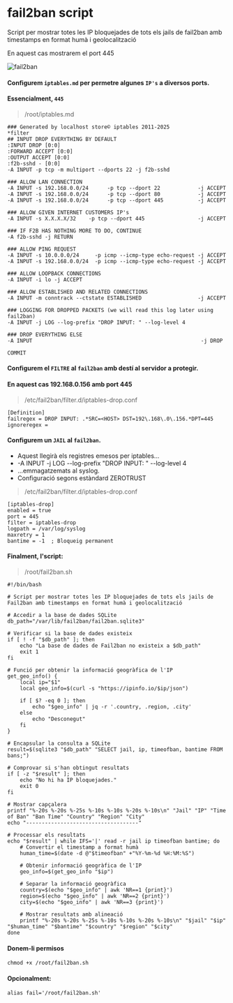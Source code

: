 # fail2ban script

Script per mostrar totes les IP bloquejades de tots els jails de fail2ban amb timestamps en format humà i geolocalització

En aquest cas mostrarem el port 445

![fail2ban](https://github.com/user-attachments/assets/c14c21fb-6906-4791-8078-968b5be27b05)

#### Configurem `iptables.md` per permetre algunes `IP's` a diversos ports.
#### Essencialment, `445`
>/root/iptables.md

```
### Generated by localhost store© iptables 2011-2025
*filter
## INPUT DROP EVERYTHING BY DEFAULT
:INPUT DROP [0:0]
:FORWARD ACCEPT [0:0]
:OUTPUT ACCEPT [0:0]
:f2b-sshd - [0:0]
-A INPUT -p tcp -m multiport --dports 22 -j f2b-sshd

### ALLOW LAN CONNECTION
-A INPUT -s 192.168.0.0/24      -p tcp --dport 22            -j ACCEPT
-A INPUT -s 192.168.0.0/24      -p tcp --dport 80            -j ACCEPT
-A INPUT -s 192.168.0.0/24      -p tcp --dport 445           -j ACCEPT

### ALLOW GIVEN INTERNET CUSTOMERS IP's
-A INPUT -s X.X.X.X/32    -p tcp --dport 445                 -j ACCEPT

### IF F2B HAS NOTHING MORE TO DO, CONTINUE
-A f2b-sshd -j RETURN

### ALLOW PING REQUEST
-A INPUT -s 10.0.0.0/24     -p icmp --icmp-type echo-request -j ACCEPT
-A INPUT -s 192.168.0.0/24  -p icmp --icmp-type echo-request -j ACCEPT

### ALLOW LOOPBACK CONNECTIONS
-A INPUT -i lo -j ACCEPT

### ALLOW ESTABLISHED AND RELATED CONNECTIONS
-A INPUT -m conntrack --ctstate ESTABLISHED                  -j ACCEPT

### LOGGING FOR DROPPED PACKETS (we will read this log later using fail2ban)
-A INPUT -j LOG --log-prefix "DROP INPUT: " --log-level 4

### DROP EVERYTHING ELSE
-A INPUT                                                      -j DROP

COMMIT
```

#### Configurem el `FILTRE` al `fail2ban` amb destí al servidor a protegir.
#### En aquest cas 192.168.0.156 amb port 445
> /etc/fail2ban/filter.d/iptables-drop.conf

```
[Definition]
failregex = DROP INPUT: .*SRC=<HOST> DST=192\.168\.0\.156.*DPT=445
ignoreregex =
```

#### Configurem un `JAIL` al `fail2ban`.
* Aquest llegirà els registres emesos per iptables...
* -A INPUT -j LOG --log-prefix "DROP INPUT: " --log-level 4
* ...emmagatzemats al syslog.
* Configuració segons estàndard ZEROTRUST
> /etc/fail2ban/filter.d/iptables-drop.conf

```
[iptables-drop]
enabled = true
port = 445
filter = iptables-drop
logpath = /var/log/syslog
maxretry = 1
bantime = -1  ; Bloqueig permanent
```

#### Finalment, l'script:
> /root/fail2ban.sh

```
#!/bin/bash

# Script per mostrar totes les IP bloquejades de tots els jails de Fail2ban amb timestamps en format humà i geolocalització

# Accedir a la base de dades SQLite
db_path="/var/lib/fail2ban/fail2ban.sqlite3"

# Verificar si la base de dades existeix
if [ ! -f "$db_path" ]; then
    echo "La base de dades de Fail2ban no existeix a $db_path"
    exit 1
fi

# Funció per obtenir la informació geogràfica de l'IP
get_geo_info() {
    local ip="$1"
    local geo_info=$(curl -s "https://ipinfo.io/$ip/json")

    if [ $? -eq 0 ]; then
        echo "$geo_info" | jq -r '.country, .region, .city'
    else
        echo "Desconegut"
    fi
}

# Encapsular la consulta a SQLite
result=$(sqlite3 "$db_path" "SELECT jail, ip, timeofban, bantime FROM bans;")

# Comprovar si s'han obtingut resultats
if [ -z "$result" ]; then
    echo "No hi ha IP bloquejades."
    exit 0
fi

# Mostrar capçalera
printf "%-20s %-20s %-25s %-10s %-10s %-20s %-10s\n" "Jail" "IP" "Time of Ban" "Ban Time" "Country" "Region" "City"
echo "------------------------------------"

# Processar els resultats
echo "$result" | while IFS='|' read -r jail ip timeofban bantime; do
    # Convertir el timestamp a format humà
    human_time=$(date -d @"$timeofban" +"%Y-%m-%d %H:%M:%S")

    # Obtenir informació geogràfica de l'IP
    geo_info=$(get_geo_info "$ip")

    # Separar la informació geogràfica
    country=$(echo "$geo_info" | awk 'NR==1 {print}')
    region=$(echo "$geo_info" | awk 'NR==2 {print}')
    city=$(echo "$geo_info" | awk 'NR==3 {print}')

    # Mostrar resultats amb alineació
    printf "%-20s %-20s %-25s %-10s %-10s %-20s %-10s\n" "$jail" "$ip" "$human_time" "$bantime" "$country" "$region" "$city"
done
```

#### Donem-li permisos
```
chmod +x /root/fail2ban.sh
```

#### Opcionalment:
```
alias fail='/root/fail2ban.sh'
```
